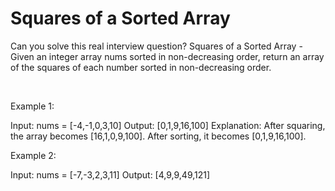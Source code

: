 # Squares of a Sorted Array

Can you solve this real interview question? Squares of a Sorted Array - Given an integer array nums sorted in non-decreasing order, return an array of the squares of each number sorted in non-decreasing order.

 

Example 1:


Input: nums = [-4,-1,0,3,10]
Output: [0,1,9,16,100]
Explanation: After squaring, the array becomes [16,1,0,9,100].
After sorting, it becomes [0,1,9,16,100].


Example 2:


Input: nums = [-7,-3,2,3,11]
Output: [4,9,9,49,121]